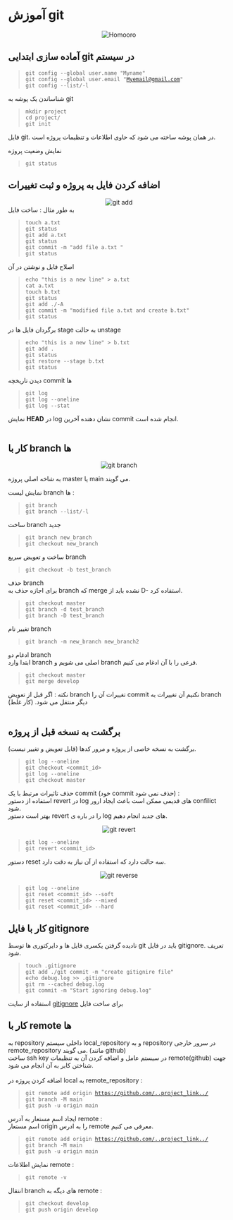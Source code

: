 # آموزش git

<div align="center">
  <img src="https://avatars.githubusercontent.com/u/129286738?s=200&v=4" alt="Homooro" style="width:auto;">
</div>

## آماده سازی ابتدایی git در سیستم
 
> <code>git config --global user.name "Myname"</code>  
> <code>git config --global user.email "Myemail@gmail.com"</code>  
> <code>git config --list/-l</code>  

<p>شناساندن یک پوشه به git</p>

> <code>mkdir project</code>  
> <code>cd project/</code>  
> <code>git init</code>  

فایل git. در همان پوشه ساخته می شود که حاوی اطلاعات و تنظیمات پروژه است.  

<p>نمایش وضعیت پروژه </p>  

> <code>git status</code>  

## اضافه کردن فایل به پروژه و ثبت تغییرات

<div align="center">
  <img src="https://encrypted-tbn0.gstatic.com/images?q=tbn:ANd9GcTjUMKlOAdFOWaBW_Dk8Odg2AZipZo2b49RsvsKOeqPXLYC_8tvRH80Byc4HMu1rnaM714&usqp=CAU" alt="git add" style="width:auto;">
</div>
به طور مثال : ساخت فایل  

> <code>touch a.txt</code>  
> <code>git status</code>  
> <code>git add a.txt</code>  
> <code>git status</code>  
> <code>git commit -m "add file a.txt "</code>  
> <code>git status</code>  

اصلاح فایل و نوشتن در آن  
> <code>echo "this is a new line" > a.txt</code>  
> <code>cat a.txt</code>    
> <code>touch b.txt</code>  
> <code>git status</code>  
> <code>git add ./-A</code>   
> <code>git commit -m "modified file a.txt and create b.txt"</code>  
> <code>git status</code>  

برگردان فایل ها در stage به حالت unstage

> <code>echo "this is a new line" > b.txt</code>     
> <code>git add .</code>  
> <code>git status</code>  
> <code>git restore --stage b.txt </code>  
> <code>git status</code>   

دیدن تاریخچه commit ها

> <code>git log</code>  
> <code>git log --oneline</code>  
> <code>git log --stat</code>  

نمایش **HEAD** در log نشان دهنده آخرین commit انجام شده است.  
</br>  
## کار با branch ها

<div align="center">
  <img src="https://encrypted-tbn0.gstatic.com/images?q=tbn:ANd9GcTFKUtCq_zsUm4gX7FwWydZ99wzZLUDv0R45hgdoB3_5BAyEmbPt5qXPB7RzDRXfYBjTf0&usqp=CAU" alt="git branch" style="width:auto;">
</div>

به شاخه اصلی پروژه master یا main می گویند.  

نمایش لیست branch ها :  
> <code>git branch</code>  
> <code>git branch --list/-l</code>  

ساخت branch جدید  
> <code>git branch new_branch</code>  
> <code>git checkout new_branch</code>  

ساخت و تعویض سریع branch  
> <code>git checkout -b test_branch</code> 

حذف branch   
برای اجازه حذف به branch که merge نشده باید از D- استفاده کرد.  
> <code>git checkout master</code>   
> <code>git branch -d test_branch</code>  
> <code>git branch -D test_branch</code>  

تغییر نام branch  
> <code>git branch -m new_branch new_branch2</code>  

ادغام دو branch  
ابتدا وارد branch اصلی می شویم و branch فرعی را با آن ادغام می کنیم.  

> <code>git checkout master </code>   
> <code>git merge develop </code>  

نکته : اگر قبل از تعویض  branch تغییرات آن را commit نکنیم آن تغییرات به branch دیگر منتقل می شود. (کار غلط)  
</br>
## برگشت به نسخه قبل از پروژه  

برگشت به نسخه خاصی از پروژه و مرور کدها (قابل تعویض و تغییر نیست).  
> <code>git log --oneline </code>   
> <code>git checkout <commit_id> </code>  
> <code>git log --oneline </code>  
> <code>git checkout master </code>  

حذف تاثیرات مرتبط با یک commit (خود commit حذف نمی شود) :  
استفاده از دستور revert در log های قدیمی ممکن است باعث ایجاد ارور confilict شود.  
بهتر است دستور revert را در باره ی log های جدید انجام دهیم.  
<div align="center">
  <img src="https://encrypted-tbn0.gstatic.com/images?q=tbn:ANd9GcREslOV3MOQDtRqG21waIy_t9lHL0WQTDBlTeCxK-gTrCdHl9ZYXzb6e4JjTFQpAmRLUNE&usqp=CAU" alt="git revert" style="width:auto;">  
</div>  

> <code>git log --oneline </code>   
> <code>git revert <commit_id> </code>  

دستور reset سه حالت دارد که استفاده از آن نیاز به دقت دارد.  
<div align="center">
  <img src="https://www.bogotobogo.com/DevOps/SCM/Git/images/Hard_Reset/three-resets.png" alt="git reverse" style="width:auto;">
</div>  

> <code>git log --oneline </code>   
> <code>git reset <commit_id> --soft</code>  
> <code>git reset <commit_id>  --mixed</code>  
> <code>git reset <commit_id>  --hard</code>  

## کار با فایل gitignore  
نادیده گرفتن یکسری فایل ها و دایرکتوری ها توسط git باید در فایل gitignore. تعریف شود.  

> <code>touch .gitignore</code>  
> <code>git add ./git commit -m "create gitignire file"</code>   
> <code>echo debug.log >> .gitignore </code>  
> <code>git rm --cached debug.log </code>  
> <code>git commit -m "Start ignoring debug.log"</code>  

استفاده از سایت [gitignore](https://www.toptal.com/developers/gitignore) برای ساخت فایل 

## کار با remote ها  
به repository داخلی سیستم local_repository و به repository در سرور خارجی remote_repository می گویند. (مانند github)  
ساخت ssh key در سیستم عامل و اضافه کردن آن به تنظیمات remote(github) جهت شناختن کابر به آن انجام می شود.  
</br>
اضافه کردن پروژه در local به remote_repository :  

> <code>git remote add origin https://github.com/..project_link../</code>  
> <code>git branch -M main</code>   
> <code>git push -u origin main</code>  

ایجاد اسم مستعار به آدرس remote :  
اسم مستعار origin را به ادرس remote معرفی می کنیم.  
> <code>git remote add origin https://github.com/..project_link../</code>  
> <code>git branch -M main</code>   
> <code>git push -u origin main</code>  

نمایش اطلاعات remote :  
> <code>git remote -v</code>  

انتقال branch های دیگه به remote :  
> <code>git checkout develop</code>   
> <code>git push origin develop</code>  
